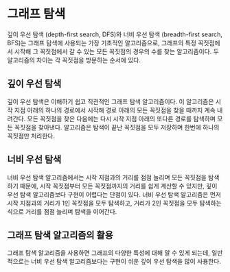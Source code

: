 # 그래프 탐색

깊이 우선 탐색 (depth-first search, DFS)와 너비 우선 탐색 (breadth-first search, BFS)는 그래프 탐색에 사용되는 가장 
기초적인 알고리즘으로, 그래프의 특정 꼭짓점에서 시작해 그 꼭짓점에서 갈 수 있는 모든 꼭짓점의 경우의 수를 찾는 
알고리즘이다. 두 알고리즘의 차이는 각 꼭짓점을 방문하는 순서에 있다.

## 깊이 우선 탐색

깊이 우선 탐색은 이해하기 쉽고 직관적인 그래프 탐색 알고리즘이다. 이 알고리즘은 시작 지점 아래의 하나의 경로에서 시작해
경로 아래의 모든 꼭짓점을 찾을 때까지 계속 내려간다. 모든 꼭짓점을 찾은 다음에는 다시 시작 지점 아래의 또다른 경로를 
탐색하며 모든 꼭짓점을 찾아낸다. 알고리즘은 탐색이 끝난 꼭짓점을 모두 저장하며 한번에 하나의 꼭짓점만 처리한다.

## 너비 우선 탐색

너비 우선 탐색 알고리즘에서는 시작 지점과의 거리를 점점 늘리며 모든 꼭짓점을 탐색하기 때문에, 시작 꼭짓점부터 모든 꼭짓점까지의
거리를 쉽게 계산할 수 있지만, 깊이 우선 탐색 알고리즘보다 구현이 어렵다는 단점이 있다. 너비 우선 탐색 알고리즘은 먼저 
시작 지점과의 거리가 1인 꼭짓점을 모두 탐색하고, 거리가 2인 꼭짓점을 모두 탐색하는 식으로 거리를 점점 늘리며 탐색을 이어간다.

## 그래프 탐색 알고리즘의 활용

그래프 탐색 알고리즘을 사용하면 그래프의 다양한 특성에 대해 알 수 있게 되는데, 일반적으로는 너비 우선 탐색 알고리즘보다는
구현이 쉬운 깊이 우선 탐색을 많이 사용한다.